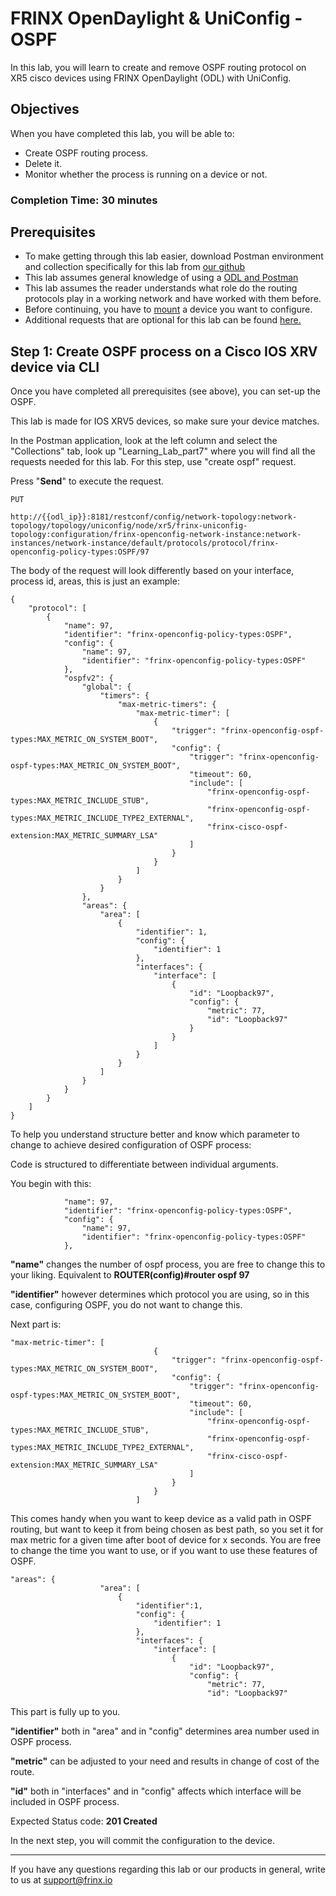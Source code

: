 # FRINX OpenDaylight & UniConfig - OSPF

In this lab, you will learn to create and remove OSPF routing protocol on XR5 cisco devices using FRINX OpenDaylight (ODL) with UniConfig.

## Objectives

When you have completed this lab, you will be able to:

* Create OSPF routing process.
* Delete it.
* Monitor whether the process is running on a device or not.

### Completion Time: 30 minutes

## Prerequisites

* To make getting through this lab easier, download Postman environment and collection specifically for this lab from <a href="https://github.com/FRINXio/Postman/tree/carbon/development/learning_labs/part7">our github</a>
* This lab assumes general knowledge of using a <a href="https://frinxio.github.io/Learning-Labs/labs/01-labs-01-odl-uniconfig-first-steps/">ODL and Postman</a>
* This lab assumes the reader understands what role do the routing protocols play in a working network and have worked with them before.
* Before continuing, you have to <a href="https://frinxio.github.io/Learning-Labs/labs/01-labs-01-odl-uniconfig-first-steps/">mount</a> a device you want to configure.
* Additional requests that are optional for this lab can be found <a href="https://developer.cisco.com/learning/modules/frinx-learning-labs/01-labs-01-odl-uniconfig-first-steps/step/1">here.</a>  



## Step 1: Create OSPF process on a Cisco IOS XRV device via CLI

Once you have completed all prerequisites (see above), you can set-up the OSPF.

This lab is made for IOS XRV5 devices, so make sure your device matches.

In the Postman application, look at the left column and select the "Collections" tab, look up "Learning_Lab_part7" where you will find all the requests needed for this lab. For this step, use "create ospf" request.

Press "**Send**" to execute the request.

```
PUT

http://{{odl_ip}}:8181/restconf/config/network-topology:network-topology/topology/uniconfig/node/xr5/frinx-uniconfig-topology:configuration/frinx-openconfig-network-instance:network-instances/network-instance/default/protocols/protocol/frinx-openconfig-policy-types:OSPF/97
```


The body of the request will look differently based on your interface, process id, areas, this is just an example:

```
{
    "protocol": [
        {
            "name": 97,
            "identifier": "frinx-openconfig-policy-types:OSPF",
            "config": {
                "name": 97,
                "identifier": "frinx-openconfig-policy-types:OSPF"
            },
            "ospfv2": {
                "global": {
                    "timers": {
                        "max-metric-timers": {
                            "max-metric-timer": [
                                {
                                    "trigger": "frinx-openconfig-ospf-types:MAX_METRIC_ON_SYSTEM_BOOT",
                                    "config": {
                                        "trigger": "frinx-openconfig-ospf-types:MAX_METRIC_ON_SYSTEM_BOOT",
                                        "timeout": 60,
                                        "include": [
                                            "frinx-openconfig-ospf-types:MAX_METRIC_INCLUDE_STUB",
                                            "frinx-openconfig-ospf-types:MAX_METRIC_INCLUDE_TYPE2_EXTERNAL",
                                            "frinx-cisco-ospf-extension:MAX_METRIC_SUMMARY_LSA"
                                        ]
                                    }
                                }
                            ]
                        }
                    }
                },
                "areas": {
                    "area": [
                        {
                            "identifier": 1,
                            "config": {
                                "identifier": 1
                            },
                            "interfaces": {
                                "interface": [
                                    {
                                        "id": "Loopback97",
                                        "config": {
                                            "metric": 77,
                                            "id": "Loopback97"
                                        }
                                    }
                                ]
                            }
                        }
                    ]
                }
            }
        }
    ]
}
```

To help you understand structure better and know which parameter to change to achieve desired configuration of OSPF process:

Code is structured to differentiate between individual arguments.

You begin with this:

```
            "name": 97,
            "identifier": "frinx-openconfig-policy-types:OSPF",
            "config": {
                "name": 97,
                "identifier": "frinx-openconfig-policy-types:OSPF"
            },
```
**"name"** changes the number of ospf process, you are free to change this to your liking.
    Equivalent to **ROUTER(config)#router ospf 97**

**"identifier"** however determines which protocol you are using, so in this case, configuring OSPF, you do not want to change this.

Next part is:

```
"max-metric-timer": [
                                {
                                    "trigger": "frinx-openconfig-ospf-types:MAX_METRIC_ON_SYSTEM_BOOT",
                                    "config": {
                                        "trigger": "frinx-openconfig-ospf-types:MAX_METRIC_ON_SYSTEM_BOOT",
                                        "timeout": 60,
                                        "include": [ 
                                            "frinx-openconfig-ospf-types:MAX_METRIC_INCLUDE_STUB", 
                                            "frinx-openconfig-ospf-types:MAX_METRIC_INCLUDE_TYPE2_EXTERNAL",
                                            "frinx-cisco-ospf-extension:MAX_METRIC_SUMMARY_LSA"
                                        ]
                                    }
                                }
                            ]
```

This comes handy when you want to keep device as a valid path in OSPF routing, but want to keep it from being chosen as best path, so you set it for max metric for a given time after boot of device for x seconds. You are free to change the time you want to use, or if you want to use these features of OSPF.


```
"areas": {
                    "area": [
                        {
                            "identifier":1,
                            "config": {
                                "identifier": 1
                            },
                            "interfaces": {
                                "interface": [
                                    {
                                        "id": "Loopback97",
                                        "config": {
                                            "metric": 77,
                                            "id": "Loopback97"
```

This part is fully up to you. 

**"identifier"** both in "area" and in "config" determines area number used in OSPF process.

**"metric"** can be adjusted to your need and results in change of cost of the route.

**"id"** both in "interfaces" and in "config" affects which interface will be included in OSPF process.

Expected Status code: **201 Created**

In the next step, you will commit the configuration to the device.

---
If you have any questions regarding this lab or our products in general, write to us at [support@frinx.io](mailto:support@frinx.io)